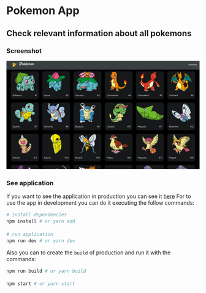 # Pokemon App
## Check relevant information about all pokemons


### Screenshot

![](./screenshot.png)


### See application

If you want to see the application in production you can see it [here](https://pockemon-next-app.vercel.app/)
For to use the app in development you can do it executing the follow commands:

```bash
# install dependencies
npm install # or yarn add

# run application
npm run dev # or yarn dev
```

Also you can to create the `build` of production and run it with the commands:

```bash
npm run build # or yarn build

npm start # or yarn start
```
